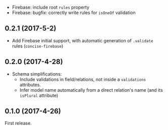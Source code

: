 - Firebase: include root `rules` property
- Firebase: bugfix: correctly write rules for `isOneOf` validation

## 0.2.1 (2017-5-2)

- Add Firebase initial support, with automatic generation of `.validate` rules (`concise-firebase`)

## 0.2.0 (2017-4-28)

- Schema simplifications:
  - Include validations in field/relations, not inside a `validations` attributes.
  - Infer model name automatically from a direct relation's name (and its `isPlural` attribute)

## 0.1.0 (2017-4-26)

First release.
